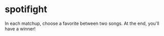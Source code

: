 # spotifight
In each matchup, choose a favorite between two songs. At the end, you'll have a winner!